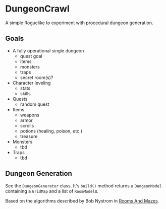 # DungeonCrawl

A simple Roguelike to experiment with procedural dungeon generation.

## Goals
* A fully operational single dungeon
  * quest goal
  * items
  * monsters
  * traps
  * secret room(s)?
* Character leveling
  * stats
  * skills
* Quests
  * random quest
* Items
  * weapons
  * armor
  * scrolls
  * potions (healing, poison, etc.)
  * treasure
* Monsters
  * tbd
* Traps
  * tbd

## Dungeon Generation

See the `DungeonGenerator` class. It's `build()` method returns a `DungeonModel` containing a `GridMap` and a list of `RoomModel`s.

Based on the algorithms described by Bob Nystrom in [Rooms And Mazes](http://journal.stuffwithstuff.com/2014/12/21/rooms-and-mazes/).
  